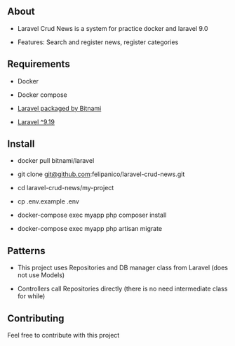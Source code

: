 ## About

- Laravel Crud News is a system for practice docker and laravel 9.0

- Features: Search and register news, register categories

## Requirements

- Docker

- Docker compose

- [Laravel packaged by Bitnami](https://hub.docker.com/r/bitnami/laravel)

- [Laravel ^9.19 ](https://laravel.com/docs/9.x)

## Install

- docker pull bitnami/laravel

- git clone git@github.com:felipanico/laravel-crud-news.git

- cd laravel-crud-news/my-project

- cp .env.example .env

- docker-compose exec myapp php composer install

- docker-compose exec myapp php artisan migrate

## Patterns

- This project uses Repositories and DB manager class from Laravel (does not use Models)

- Controllers call Repositories directly (there is no need intermediate class for while)

## Contributing

Feel free to contribute with this project
